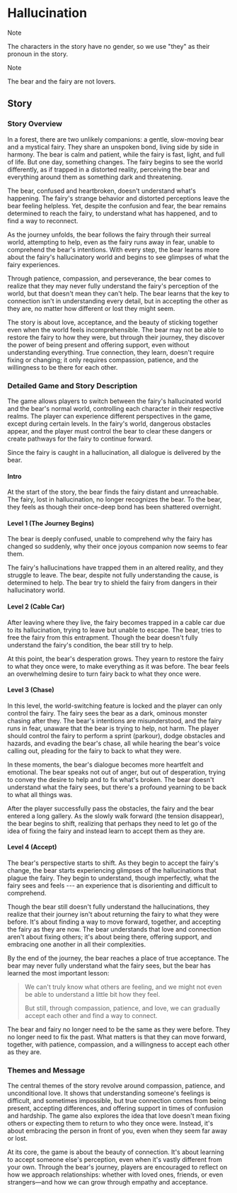 # Hallucination

> [!NOTE]
> The characters in the story have no gender, so we use "they" as their pronoun in the story.

> [!NOTE]
> The bear and the fairy are not lovers.

## Story
### Story Overview

In a forest, there are two unlikely companions: a gentle, slow-moving bear and a mystical fairy. They share an unspoken bond, living side by side in harmony. The bear is calm and patient, while the fairy is fast, light, and full of life. But one day, something changes. The fairy begins to see the world differently, as if trapped in a distorted reality, perceiving the bear and everything around them as something dark and threatening.

The bear, confused and heartbroken, doesn't understand what's happening. The fairy's strange behavior and distorted perceptions leave the bear feeling helpless. Yet, despite the confusion and fear, the bear remains determined to reach the fairy, to understand what has happened, and to find a way to reconnect.

As the journey unfolds, the bear follows the fairy through their surreal world, attempting to help, even as the fairy runs away in fear, unable to comprehend the bear's intentions. With every step, the bear learns more about the fairy's hallucinatory world and begins to see glimpses of what the fairy experiences.

Through patience, compassion, and perseverance, the bear comes to realize that they may never fully understand the fairy's perception of the world, but that doesn't mean they can't help. The bear learns that the key to connection isn't in understanding every detail, but in accepting the other as they are, no matter how different or lost they might seem.

The story is about love, acceptance, and the beauty of sticking together even when the world feels incomprehensible. The bear may not be able to restore the fairy to how they were, but through their journey, they discover the power of being present and offering support, even without understanding everything. True connection, they learn, doesn't require fixing or changing; it only requires compassion, patience, and the willingness to be there for each other.

### Detailed Game and Story Description

The game allows players to switch between the fairy's hallucinated world and the bear's normal world, controlling each character in their respective realms. The player can experience different perspectives in the game, except during certain levels. In the fairy's world, dangerous obstacles appear, and the player must control the bear to clear these dangers or create pathways for the fairy to continue forward.

Since the fairy is caught in a hallucination, all dialogue is delivered by the bear.

#### Intro
At the start of the story, the bear finds the fairy distant and unreachable. The fairy, lost in hallucination, no longer recognizes the bear. To the bear, they feels as though their once-deep bond has been shattered overnight.

#### Level 1 (The Journey Begins)
The bear is deeply confused, unable to comprehend why the fairy has changed so suddenly, why their once joyous companion now seems to fear them.

The fairy's hallucinations have trapped them in an altered reality, and they struggle to leave. The bear, despite not fully understanding the cause, is determined to help. 
The bear try to shield the fairy from dangers in their hallucinatory world.

#### Level 2 (Cable Car)
After leaving where they live, the fairy becomes trapped in a cable car due to its hallucination, trying to leave but unable to escape. The bear, tries to free the fairy from this entrapment. Though the bear doesn't fully understand the fairy's condition, the bear still try to help.

At this point, the bear's desperation grows. They yearn to restore the fairy to what they once were, to make everything as it was before. The bear feels an overwhelming desire to turn fairy back to what they once were.

#### Level 3 (Chase)
In this level, the world-switching feature is locked and the player can only control the fairy.
The fairy sees the bear as a dark, ominous monster chasing after they. The bear's intentions are misunderstood, and the fairy runs in fear, unaware that the bear is trying to help, not harm. The player should control the fairy to perform a sprint (parkour), dodge obstacles and hazards, and evading the bear's chase, all while hearing the bear's voice calling out, pleading for the fairy to back to what they were.

In these moments, the bear's dialogue becomes more heartfelt and emotional. The bear speaks not out of anger, but out of desperation, trying to convey the desire to help and to fix what's broken. The bear doesn't understand what the fairy sees, but there's a profound yearning to be back to what all things was.

After the player successfully pass the obstacles, the fairy and the bear entered a long gallery.
As the slowly walk forward (the tension disappear), the bear begins to shift, realizing that perhaps they need to let go of the idea of fixing the fairy and instead learn to accept them as they are.

#### Level 4 (Accept)

The bear's perspective starts to shift. As they begin to accept the fairy's change, the bear starts experiencing glimpses of the hallucinations that plague the fairy. They begin to understand, though imperfectly, what the fairy sees and feels --- an experience that is disorienting and difficult to comprehend.

Though the bear still doesn't fully understand the hallucinations, they realize that their journey isn't about returning the fairy to what they were before. It's about finding a way to move forward, together, and accepting the fairy as they are now. The bear understands that love and connection aren't about fixing others; it's about being there, offering support, and embracing one another in all their complexities.

By the end of the journey, the bear reaches a place of true acceptance. The bear may never fully understand what the fairy sees, but the bear has learned the most important lesson: 
> We can't truly know what others are feeling, and we might not even be able to understand a little bit how they feel.
>
> But still, through compassion, patience, and love, we can gradually accept each other and find a way to connect.


The bear and fairy no longer need to be the same as they were before. They no longer need to fix the past. What matters is that they can move forward, together, with patience, compassion, and a willingness to accept each other as they are.

### Themes and Message

The central themes of the story revolve around compassion, patience, and unconditional love. It shows that understanding someone's feelings is difficult, and sometimes impossible, but true connection comes from being present, accepting differences, and offering support in times of confusion and hardship. The game also explores the idea that love doesn't mean fixing others or expecting them to return to who they once were. Instead, it's about embracing the person in front of you, even when they seem far away or lost.

At its core, the game is about the beauty of  connection. It's about learning to accept someone else's perception, even when it's vastly different from your own. Through the bear's journey, players are encouraged to reflect on how we approach relationships: whether with loved ones, friends, or even strangers—and how we can grow through empathy and acceptance.
